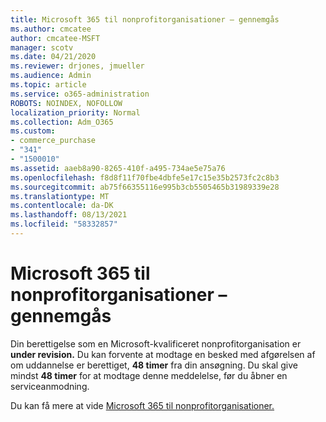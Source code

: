 ```yaml
---
title: Microsoft 365 til nonprofitorganisationer – gennemgås
ms.author: cmcatee
author: cmcatee-MSFT
manager: scotv
ms.date: 04/21/2020
ms.reviewer: drjones, jmueller
ms.audience: Admin
ms.topic: article
ms.service: o365-administration
ROBOTS: NOINDEX, NOFOLLOW
localization_priority: Normal
ms.collection: Adm_O365
ms.custom:
- commerce_purchase
- "341"
- "1500010"
ms.assetid: aaeb8a90-8265-410f-a495-734ae5e75a76
ms.openlocfilehash: f8d8f11f70fbe4dbfe5e17c15e35b2573fc2c8b3
ms.sourcegitcommit: ab75f66355116e995b3cb5505465b31989339e28
ms.translationtype: MT
ms.contentlocale: da-DK
ms.lasthandoff: 08/13/2021
ms.locfileid: "58332857"
---
```

# <a name="microsoft-365-for-nonprofits---under-review"></a>Microsoft 365 til nonprofitorganisationer – gennemgås

Din berettigelse som en Microsoft-kvalificeret nonprofitorganisation er **under revision.** Du kan forvente at modtage en besked med afgørelsen af om uddannelse er berettiget, **48 timer** fra din ansøgning. Du skal give mindst **48 timer** for at modtage denne meddelelse, før du åbner en serviceanmodning. 

Du kan få mere at vide [Microsoft 365 til nonprofitorganisationer.](https://www.microsoft.com/nonprofits/microsoft-365) 

